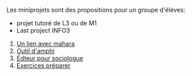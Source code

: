 
Les miniprojets sont des propositions pour un groupe d'élèves:
- projet tutoré de L3 ou de M1 
- Last project INFO3 


1. [Un lien avec mahara](portfolio.md)  
1. [Outil d'amphi](votar.md)  
1. [Edteur pour sociologue](editorforphd.md)  
1. [Exercices préparer](prepared.md)

